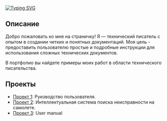 
<!---Пример кода-->
[![Typing SVG](https://readme-typing-svg.herokuapp.com?color=%2336BCF7&lines=Портфолио+технического+писателя)](https://github.com/Kosmos7778/project/blob/main)




## Описание

Добро пожаловать ко мне на страничку!
Я — технический писатель с опытом в создании четких и понятных документаций. Моя цель - предоставить пользователю простые и подробные инструкции для использования сложных технических документов.

В  портфолио вы найдете примеры моих работ в области технического писательства. 

## Проекты

* [Проект 1](https://github.com/Kosmos7778/project/blob/main/Руководство%20пользователя.pdf): Руководство пользователя.
* [Проект 2](intellektualnaya-sistema-poiska-neispravnosti-na-samolyote.pdf): Интеллектуальная система поиска неисправности на самолете.
* [Проект 3](https://github.com/Kosmos7778/project/blob/main/User%20Manual.pdf): User manual


